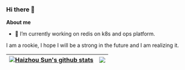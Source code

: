 ### Hi there 👋

<!--
**631086083/631086083** is a ✨ _special_ ✨ repository because its `README.md` (this file) appears on your GitHub profile.

Here are some ideas to get you started:

- 🔭 I’m currently working on ...
- 🌱 I’m currently learning ...
- 👯 I’m looking to collaborate on ...
- 🤔 I’m looking for help with ...
- 💬 Ask me about ...
- 📫 How to reach me: ...
- 😄 Pronouns: ...
- ⚡ Fun fact: ...
-->

**About me**

- 🔭 I’m currently working on redis on k8s and ops platform.   

I am a rookie, I hope I will be a strong in the future and I am realizing it.


| <a href="https://github.com/631086083/github-readme-stats"><img align="center" src="https://github-readme-stats.vercel.app/api?username=631086083&show_icons=true&include_all_commits=true&theme=buefy&hide_border=true" alt="Haizhou Sun's github stats" /></a> | <a href="https://github.com/631086083/github-readme-stats"><img align="center" src="https://github-readme-stats.vercel.app/api/top-langs/?username=631086083&layout=compact&theme=buefy&hide_border=true" /></a> |
| ------------- | ------------- |
